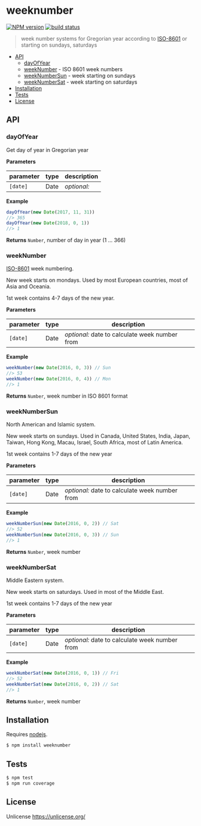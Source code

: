 # weeknumber

[![NPM version](https://badge.fury.io/js/weeknumber.svg)](https://www.npmjs.com/package/weeknumber/)
[![build status](https://secure.travis-ci.org/commenthol/weeknumber.png)](http://travis-ci.org/commenthol/weeknumber)

> week number systems for Gregorian year according to [ISO-8601][] or starting on sundays, saturdays

- [API](#api)
	- [dayOfYear](#dayofyear)
	- [weekNumber](#weeknumber-1) - ISO 8601 week numbers
	- [weekNumberSun](#weeknumbersun) - week starting on sundays
	- [weekNumberSat](#weeknumbersat) - week starting on saturdays
- [Installation](#installation)
- [Tests](#tests)
- [License](#license)

## API

### dayOfYear

Get day of year in Gregorian year

**Parameters**

| parameter | type | description    |
| --------- | ---- | -------------- |
| `[date]`  | Date | _optional:_ |

**Example**

```js
dayOfYear(new Date(2017, 11, 31))
//> 365
dayOfYear(new Date(2018, 0, 1))
//> 1
```

**Returns** `Number`, number of day in year (1 ... 366)

### weekNumber

[ISO-8601][] week numbering.

New week starts on mondays.
Used by most European countries, most of Asia and Oceania.

1st week contains 4-7 days of the new year.

**Parameters**

| parameter | type | description                                      |
| --------- | ---- | ------------------------------------------------ |
| `[date]`  | Date | _optional:_ date to calculate week number from   |

**Example**

```js
weekNumber(new Date(2016, 0, 3)) // Sun
//> 53
weekNumber(new Date(2016, 0, 4)) // Mon
//> 1
```

**Returns** `Number`, week number in ISO 8601 format

### weekNumberSun

North American and Islamic system.

New week starts on sundays.
Used in Canada, United States, India, Japan, Taiwan, Hong Kong, Macau, Israel, South Africa, most of Latin America.

1st week contains 1-7 days of the new year

**Parameters**

| parameter | type | description                                      |
| --------- | ---- | ------------------------------------------------ |
| `[date]`  | Date | _optional:_ date to calculate week number from   |

**Example**

```js
weekNumberSun(new Date(2016, 0, 2)) // Sat
//> 52
weekNumberSun(new Date(2016, 0, 3)) // Sun
//> 1
```

**Returns** `Number`, week number

### weekNumberSat

Middle Eastern system.

New week starts on saturdays.
Used in most of the Middle East.

1st week contains 1-7 days of the new year

**Parameters**

| parameter | type | description                                      |
| --------- | ---- | ------------------------------------------------ |
| `[date]`  | Date | _optional:_ date to calculate week number from   |

**Example**

```js
weekNumberSat(new Date(2016, 0, 1)) // Fri
//> 52
weekNumberSat(new Date(2016, 0, 2)) // Sat
//> 1
```

**Returns** `Number`, week number

## Installation

Requires [nodejs](http://nodejs.org/).

```sh
$ npm install weeknumber
```

## Tests

```sh
$ npm test
$ npm run coverage
```

## License

Unlicense <https://unlicense.org/>

[ISO-8601]: https://en.wikipedia.org/wiki/ISO_8601

